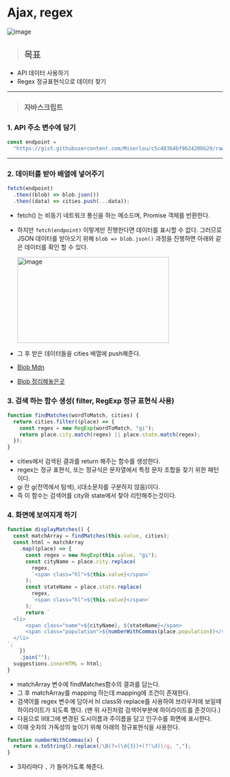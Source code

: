 # Ajax, regex

<img alt="image" src="https://user-images.githubusercontent.com/82592845/163531266-31d0205b-ee1c-442e-930f-218008cd2047.png">

> <h2>목표</h2>

- API 데이터 사용하기
- Regex 정규표현식으로 데이터 찾기

---

> <h3> 자바스크립트 </h3>

### 1. API 주소 변수에 담기

```jsx
const endpoint =
  "https://gist.githubusercontent.com/Miserlou/c5cd8364bf9b2420bb29/raw/2bf258763cdddd704f8ffd3ea9a3e81d25e2c6f6/cities.json";
```

---

### 2. 데이터를 받아 배열에 넣어주기

```jsx
fetch(endpoint)
  .then((blob) => blob.json())
  .then((data) => cities.push(...data));
```

- fetch() 는 비동기 네트워크 통신을 하는 메소드며, Promise 객체를 반환한다.
- 하지만 `fetch(endpoint)` 이렇게만 진행한다면 데이터를 표시할 수 없다. 그러므로 JSON 데이터를 받아오기 위해 `blob => blob.json()` 과정을 진행하면 아래와 같은 데이터를 확인 할 수 있다.

  <img width="354" height= "200" alt="image" src="https://user-images.githubusercontent.com/82592845/163534502-f673410b-3787-4709-babd-c6dc8ad6a93c.png">

- 그 후 받은 데이터들을 cities 배열에 push해준다.
- [Blob Mdn](https://developer.mozilla.org/ko/docs/Web/API/Blob)
- [Blob 정리해놓은곳](https://heropy.blog/2019/02/28/blob/)

### 3. 검색 하는 함수 생성( filter, RegExp 정규 표현식 사용)

```jsx
function findMatches(wordToMatch, cities) {
  return cities.filter((place) => {
    const regex = new RegExp(wordToMatch, "gi");
    return place.city.match(regex) || place.state.match(regex);
  });
}
```

- cities에서 검색된 결과를 return 해주는 함수를 생성한다.
- regex는 정규 표현식, 또는 정규식은 문자열에서 특정 문자 조합을 찾기 위한 패턴이다.
- gi 란 g(전역에서 탐색), i(대소문자를 구분하지 않음)이다.
- 즉 이 함수는 검색어를 city와 state에서 찾아 리턴해주는것이다.

### 4. 화면에 보여지게 하기

```jsx
function displayMatches() {
  const matchArray = findMatches(this.value, cities);
  const html = matchArray
    .map((place) => {
      const regex = new RegExp(this.value, "gi");
      const cityName = place.city.replace(
        regex,
        `<span class="hl">${this.value}</span>`
      );
      const stateName = place.state.replace(
        regex,
        `<span class="hl">${this.value}</span>`
      );
      return `
  <li>
      <span class="name">${cityName}, ${stateName}</span>
      <span class="population">${numberWithCommas(place.population)}</span>
  </li>
`;
    })
    .join("");
  suggestions.innerHTML = html;
}
```

- matchArray 변수에 findMatches함수의 결과를 담는다.
- 그 후 matchArray를 mapping 하는데 mapping에 조건이 존재한다.
- 검색어를 regex 변수에 담아서 hl class와 replace를 사용하여 브라우저에 보일때 하이라이트가 되도록 했다. (맨 위 사진처럼 검색어부분에 하이라이트를 준것이다.)
- 다음으로 li태그에 변경된 도시이름과 주이름을 담고 인구수를 화면에 표시한다.
- 이때 숫자의 가독성의 높이기 위해 아래의 정규표현식을 사용한다.

```jsx
function numberWithCommas(x) {
  return x.toString().replace(/\B(?=(\d{3})+(?!\d))/g, ",");
}
```

- 3자리마다 `,` 가 들어가도록 해준다.
